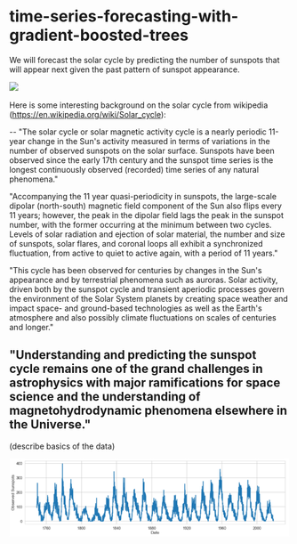 # time-series-forecasting-with-gradient-boosted-trees

We will forecast the solar cycle by predicting the number of sunspots that will appear next given
the past pattern of sunspot appearance.

![](img/sunspots_3pics_v2.png)

Here is some interesting background on the solar cycle from wikipedia (https://en.wikipedia.org/wiki/Solar_cycle):

--
"The solar cycle or solar magnetic activity cycle is a nearly periodic 11-year change in the Sun's activity measured in terms of variations in the number of observed sunspots on the solar surface. Sunspots have been observed since the early 17th century and the sunspot time series is the longest continuously observed (recorded) time series of any natural phenomena."

"Accompanying the 11 year quasi-periodicity in sunspots, the large-scale dipolar (north-south) magnetic field component of the Sun also flips every 11 years; however, the peak in the dipolar field lags the peak in the sunspot number, with the former occurring at the minimum between two cycles. Levels of solar radiation and ejection of solar material, the number and size of sunspots, solar flares, and coronal loops all exhibit a synchronized fluctuation, from active to quiet to active again, with a period of 11 years."

"This cycle has been observed for centuries by changes in the Sun's appearance and by terrestrial phenomena such as auroras. Solar activity, driven both by the sunspot cycle and transient aperiodic processes govern the environment of the Solar System planets by creating space weather and impact space- and ground-based technologies as well as the Earth's atmosphere and also possibly climate fluctuations on scales of centuries and longer."

"Understanding and predicting the sunspot cycle remains one of the grand challenges in astrophysics with major ramifications for space science and the understanding of magnetohydrodynamic phenomena elsewhere in the Universe."
--

(describe basics of the data)

![](img/sunspot_time_series_1.png)